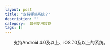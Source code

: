 ```yaml
---
layout: post
title: "支持哪些系统？"
description: ""
category:  其他使用攻略
tags: []
---
```

&#160; &#160; &#160; &#160;支持Android 4.0及以上、iOS 7.0及以上的系统。
